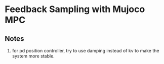 # Feedback Sampling with Mujoco MPC


## Notes

1. for pd position controller, try to use damping instead of kv to make the system more stable.